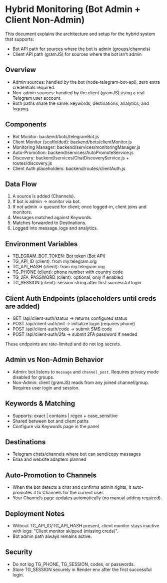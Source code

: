 # Hybrid Monitoring (Bot Admin + Client Non-Admin)

This document explains the architecture and setup for the hybrid system that supports:
- Bot API path for sources where the bot is admin (groups/channels)
- Client API path (gramJS) for sources where the bot isn’t admin

## Overview

- Admin sources: handled by the bot (node-telegram-bot-api), zero extra credentials required.
- Non-admin sources: handled by the client (gramJS) using a real Telegram user account.
- Both paths share the same: keywords, destinations, analytics, and logging.

## Components

- Bot Monitor: backend/bots/telegramBot.js
- Client Monitor (scaffolded): backend/bots/clientMonitor.js
- Monitoring Manager: backend/services/monitoringManager.js
- Auto-Promotion: backend/services/AutoPromoteService.js
- Discovery: backend/services/ChatDiscoveryService.js + routes/discovery.js
- Client Auth placeholders: backend/routes/clientAuth.js

## Data Flow

1) A source is added (Channels).
2) If bot is admin → monitor via bot.
3) If not admin → queued for client; once logged-in, client joins and monitors.
4) Messages matched against Keywords.
5) Matches forwarded to Destinations.
6) Logged into message_logs and analytics.

## Environment Variables

- TELEGRAM_BOT_TOKEN: Bot token (Bot API)
- TG_API_ID (client): from my.telegram.org
- TG_API_HASH (client): from my.telegram.org
- TG_PHONE (client): phone number with country code
- TG_2FA_PASSWORD (client): optional, only if enabled
- TG_SESSION (client): session string after first successful login

## Client Auth Endpoints (placeholders until creds are added)

- GET /api/client-auth/status → returns configured status
- POST /api/client-auth/init → initialize login (requires phone)
- POST /api/client-auth/code → submit SMS code
- POST /api/client-auth/2fa → submit 2FA password if needed

These endpoints are rate-limited and do not log secrets.

## Admin vs Non-Admin Behavior

- Admin: bot listens to `message` and `channel_post`. Requires privacy mode disabled for groups.
- Non-Admin: client (gramJS) reads from any joined channel/group. Requires user login and session.

## Keywords & Matching

- Supports: exact | contains | regex + case_sensitive
- Shared between bot and client paths
- Configure via Keywords page in the panel

## Destinations

- Telegram chats/channels where bot can send/copy messages
- Eitaa and website adapters planned

## Auto-Promotion to Channels

- When the bot detects a chat and confirms admin rights, it auto-promotes it to Channels for the current user.
- Your Channels page updates automatically (no manual adding required).

## Deployment Notes

- Without TG_API_ID/TG_API_HASH present, client monitor stays inactive with logs: "Client monitor skipped (missing creds)".
- Bot admin path always remains active.

## Security

- Do not log TG_PHONE, TG_SESSION, codes, or passwords.
- Store TG_SESSION securely in Render env after the first successful login.

